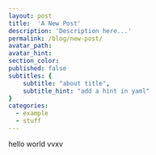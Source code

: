 ```yaml
---
layout: post
title:  'A New Post'
description: 'Description here...'
permalink: /blog/new-post/
avatar_path: 
avatar_hint:
section_color:
published: false
subtitles: {
	subtitle: "about title",
	subtitle_hint: "add a hint in yaml"
}
categories:
  - example
  - stuff
---
```


hello world
vvxv